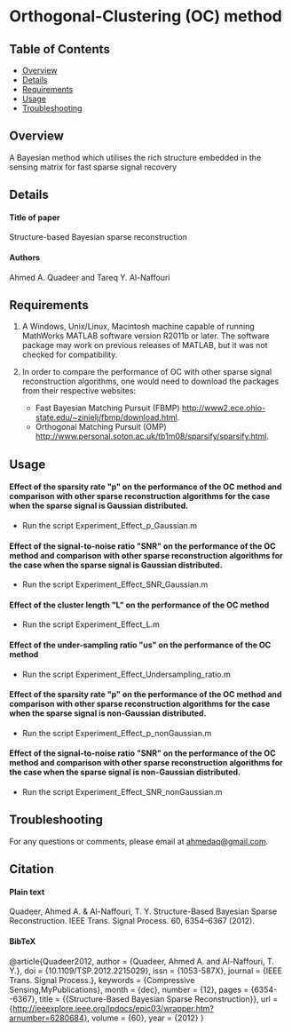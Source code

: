 # Orthogonal-Clustering (OC) method

## Table of Contents
*  [Overview](#overview)
*  [Details](#details)
*  [Requirements](#requirements)
*  [Usage](#usage)
*  [Troubleshooting](#troubleshooting)

## Overview
A Bayesian method which utilises the rich structure embedded in the sensing matrix for fast sparse signal recovery

## Details
#### Title of paper
Structure-based Bayesian sparse reconstruction
#### Authors
Ahmed A. Quadeer and Tareq Y. Al-Naffouri

## Requirements
1. A Windows, Unix/Linux, Macintosh machine capable of running MathWorks MATLAB software version R2011b or later. The software package may work on previous releases of MATLAB, but it was not checked for compatibility.

2. In order to compare the performance of OC with other sparse signal reconstruction algorithms, one would need to download the packages from their respective websites:
    * Fast Bayesian Matching Pursuit (FBMP) http://www2.ece.ohio-state.edu/~zinielj/fbmp/download.html.
    * Orthogonal Matching Pursuit (OMP) http://www.personal.soton.ac.uk/tb1m08/sparsify/sparsify.html.

## Usage
#### Effect of the sparsity rate "p" on the performance of the OC method and comparison with other sparse reconstruction algorithms for the case when the sparse signal is Gaussian distributed.
   * Run the script Experiment_Effect_p_Gaussian.m
#### Effect of the signal-to-noise ratio "SNR" on the performance of the OC method and comparison with other sparse reconstruction algorithms for the case when the sparse signal is Gaussian distributed.
   * Run the script Experiment_Effect_SNR_Gaussian.m
#### Effect of the cluster length "L" on the performance of the OC method
   * Run the script Experiment_Effect_L.m
#### Effect of the under-sampling ratio "us" on the performance of the OC method
   * Run the script Experiment_Effect_Undersampling_ratio.m
#### Effect of the sparsity rate "p" on the performance of the OC method and comparison with other sparse reconstruction algorithms for the case when the sparse signal is non-Gaussian distributed.
   * Run the script Experiment_Effect_p_nonGaussian.m
#### Effect of the signal-to-noise ratio "SNR" on the performance of the OC method and comparison with other sparse reconstruction algorithms for the case when the sparse signal is non-Gaussian distributed.
   * Run the script Experiment_Effect_SNR_nonGaussian.m
   
## Troubleshooting
For any questions or comments, please email at ahmedaq@gmail.com. 

## Citation
#### Plain text
Quadeer, Ahmed A. & Al-Naffouri, T. Y. Structure-Based Bayesian Sparse Reconstruction. IEEE Trans. Signal Process. 60, 6354–6367 (2012).
#### BibTeX
@article{Quadeer2012,
author = {Quadeer, Ahmed A. and Al-Naffouri, T. Y.},
doi = {10.1109/TSP.2012.2215029},
issn = {1053-587X},
journal = {IEEE Trans. Signal Process.},
keywords = {Compressive Sensing,MyPublications},
month = {dec},
number = {12},
pages = {6354--6367},
title = {{Structure-Based Bayesian Sparse Reconstruction}},
url = {http://ieeexplore.ieee.org/lpdocs/epic03/wrapper.htm?arnumber=6280684},
volume = {60},
year = {2012}
}

